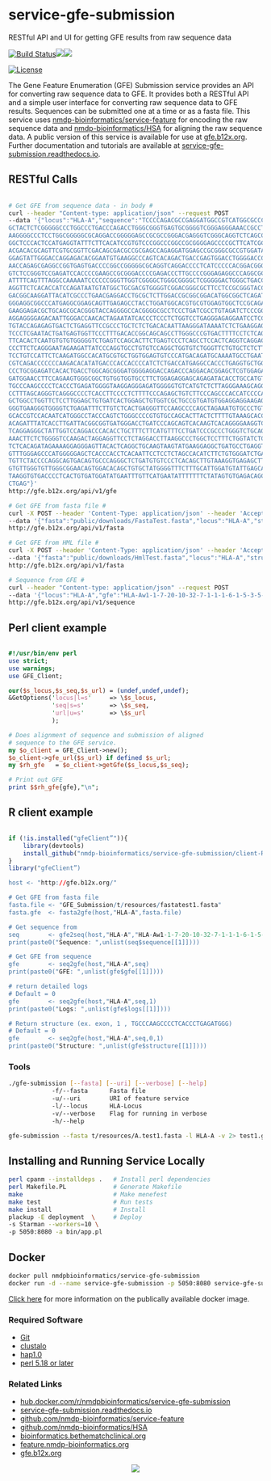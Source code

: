 # service-gfe-submission

RESTful API and UI for getting GFE results from raw sequence data

[![Build Status](https://travis-ci.org/nmdp-bioinformatics/service-gfe-submission.svg?branch=master)](https://travis-ci.org/nmdp-bioinformatics/service-gfe-submission)[![](https://images.microbadger.com/badges/image/nmdpbioinformatics/service-gfe-submission.svg)](https://microbadger.com/images/nmdpbioinformatics/service-gfe-submission "Get your own image badge on microbadger.com")[![](https://images.microbadger.com/badges/version/nmdpbioinformatics/service-gfe-submission.svg)](https://microbadger.com/images/nmdpbioinformatics/service-gfe-submission "Get your own version badge on microbadger.com")

[![License](https://img.shields.io/badge/License-GNU%20General%20Public%20License%20v3.0-blue.svg)]()

The Gene Feature Enumeration (GFE) Submission service provides an API for converting raw sequence data to GFE. It provides both a RESTful API and a simple user interface for converting raw sequence data to GFE results. Sequences can be submitted one at a time or as a fasta file. This service uses [nmdp-bioinformatics/service-feature](https://github.com/nmdp-bioinformatics/service-feature) for encoding the raw sequence data and [nmdp-bioinformatics/HSA](https://github.com/nmdp-bioinformatics/HSA) for aligning the raw sequence data. A public version of this service is available for use at [gfe.b12x.org](http://gfe.b12x.org). Further documentation and tutorials are available at [service-gfe-submission.readthedocs.io](http://service-gfe-submission.readthedocs.io/en/latest/index.html).



## RESTful Calls

```bash
    
# Get GFE from sequence data - in body #
curl --header "Content-type: application/json" --request POST 
--data '{"locus":"HLA-A","sequence":"TCCCCAGACGCCGAGGATGGCCGTCATGGCGCCCCGAACCCTCCTCCT
GCTACTCTCGGGGGCCCTGGCCCTGACCCAGACCTGGGCGGGTGAGTGCGGGGTCGGGAGGGAAACCGCCTCTGCGGGGAGAAGC
AAGGGGCCCTCCTGGCGGGGGCGCAGGACCGGGGGAGCCGCGCCGGGACGAGGGTCGGGCAGGTCTCAGCCACTGCTCGCCCCCA
GGCTCCCACTCCATGAGGTATTTCTTCACATCCGTGTCCCGGCCCGGCCGCGGGGAGCCCCGCTTCATCGCCGTGGGCTACGTGG
ACGACACGCAGTTCGTGCGGTTCGACAGCGACGCCGCGAGCCAGAGGATGGAGCCGCGGGCGCCGTGGATAGAGCAGGAGGGGCC
GGAGTATTGGGACCAGGAGACACGGAATGTGAAGGCCCAGTCACAGACTGACCGAGTGGACCTGGGGACCCTGCGCGGCTACTAC
AACCAGAGCGAGGCCGGTGAGTGACCCCGGCCGGGGGCGCAGGTCAGGACCCCTCATCCCCCACGGACGGGCCAGGTCGCCCACA
GTCTCCGGGTCCGAGATCCACCCCGAAGCCGCGGGACCCCGAGACCCTTGCCCCGGGAGAGGCCCAGGCGCCTTTACCCGGTTTC
ATTTTCAGTTTAGGCCAAAAATCCCCCCGGGTTGGTCGGGGCTGGGCGGGGCTCGGGGGACTGGGCTGACCGCGGGGTCGGGGCC
AGGTTCTCACACCATCCAGATAATGTATGGCTGCGACGTGGGGTCGGACGGGCGCTTCCTCCGCGGGTACCGGCAGGACGCCTAC
GACGGCAAGGATTACATCGCCCTGAACGAGGACCTGCGCTCTTGGACCGCGGCGGACATGGCGGCTCAGATCACCAAGCGCAAGT
GGGAGGCGGCCCATGAGGCGGAGCAGTTGAGAGCCTACCTGGATGGCACGTGCGTGGAGTGGCTCCGCAGATACCTGGAGAACGG
GAAGGAGACGCTGCAGCGCACGGGTACCAGGGGCCACGGGGCGCCTCCCTGATCGCCTGTAGATCTCCCGGGCTGGCCTCCCACA
AGGAGGGGAGACAATTGGGACCAACACTAGAATATCACCCTCCCTCTGGTCCTGAGGGAGAGGAATCCTCCTGGGTTCCAGATCC
TGTACCAGAGAGTGACTCTGAGGTTCCGCCCTGCTCTCTGACACAATTAAGGGATAAAATCTCTGAAGGAGTGACGGGAAGACGA
TCCCTCGAATACTGATGAGTGGTTCCCTTTGACACCGGCAGCAGCCTTGGGCCCGTGACTTTTCCTCTCAGGCCTTGTTCTCTGC
TTCACACTCAATGTGTGTGGGGGTCTGAGTCCAGCACTTCTGAGTCCCTCAGCCTCCACTCAGGTCAGGACCAGAAGTCGCTGTT
CCCTTCTCAGGGAATAGAAGATTATCCCAGGTGCCTGTGTCCAGGCTGGTGTCTGGGTTCTGTGCTCTCTTCCCCATCCCGGGTG
TCCTGTCCATTCTCAAGATGGCCACATGCGTGCTGGTGGAGTGTCCCATGACAGATGCAAAATGCCTGAATTTTCTGACTCTTCC
CGTCAGACCCCCCCAAGACACATATGACCCACCACCCCATCTCTGACCATGAGGCCACCCTGAGGTGCTGGGCCCTGGGCTTCTA
CCCTGCGGAGATCACACTGACCTGGCAGCGGGATGGGGAGGACCAGACCCAGGACACGGAGCTCGTGGAGACCAGGCCTGCAGGG
GATGGAACCTTCCAGAAGTGGGCGGCTGTGGTGGTGCCTTCTGGAGAGGAGCAGAGATACACCTGCCATGTGCAGCATGAGGGTC
TGCCCAAGCCCCTCACCCTGAGATGGGGTAAGGAGGGAGATGGGGGTGTCATGTCTCTTAGGGAAAGCAGGAGCCTCTCTGGAGA
CCTTTAGCAGGGTCAGGGCCCCTCACCTTCCCCTCTTTTCCCAGAGCTGTCTTCCCAGCCCACCATCCCCATCGTGGGCATCATT
GCTGGCCTGGTTCTCCTTGGAGCTGTGATCACTGGAGCTGTGGTCGCTGCCGTGATGTGGAGGAGGAAGAGCTCAGGTGGAGAAG
GGGTGAAGGGTGGGGTCTGAGATTTCTTGTCTCACTGAGGGTTCCAAGCCCCAGCTAGAAATGTGCCCTGTCTCATTACTGGGAA
GCACCGTCCACAATCATGGGCCTACCCAGTCTGGGCCCCGTGTGCCAGCACTTACTCTTTTGTAAAGCACCTGTTAAAATGAAGG
ACAGATTTATCACCTTGATTACGGCGGTGATGGGACCTGATCCCAGCAGTCACAAGTCACAGGGGAAGGTCCCTGAGGACAGACC
TCAGGAGGGCTATTGGTCCAGGACCCACACCTGCTTTCTTCATGTTTCCTGATCCCGCCCTGGGTCTGCAGTCACACATTTCTGG
AAACTTCTCTGGGGTCCAAGACTAGGAGGTTCCTCTAGGACCTTAAGGCCCTGGCTCCTTTCTGGTATCTCACAGGACATTTTCT
TCTCACAGATAGAAAAGGAGGGAGTTACACTCAGGCTGCAAGTAAGTATGAAGGAGGCTGATGCCTGAGGTCCTTGGGATATTGT
GTTTGGGAGCCCATGGGGGAGCTCACCCACCTCACAATTCCTCCTCTAGCCACATCTTCTGTGGGATCTGACCAGGTTCTGTTTT
TGTTCTACCCCAGGCAGTGACAGTGCCCAGGGCTCTGATGTGTCCCTCACAGCTTGTAAAGGTGAGAGCTTGGAGGACCTAATGT
GTGTTGGGTGTTGGGCGGAACAGTGGACACAGCTGTGCTATGGGGTTTCTTTGCATTGGATGTATTGAGCATGCGATGGGCTGTT
TAAGGTGTGACCCCTCACTGTGATGGATATGAATTTGTTCATGAATATTTTTTTCTATAGTGTGAGACAGCTGCCTTGTGTGGGA
CTGAG"}'
http://gfe.b12x.org/api/v1/gfe

# Get GFE from fasta file #
curl -X POST --header 'Content-Type: application/json' --header 'Accept: application/json' 
--data '{"fasta":"public/downloads/FastaTest.fasta","locus":"HLA-A","structures": 0,"verbose":0}' 
http://gfe.b12x.org/api/v1/fasta

# Get GFE from HML file #
curl -X POST --header 'Content-Type: application/json' --header 'Accept: application/json' 
--data '{"fasta":"public/downloads/HmlTest.fasta","locus":"HLA-A","structures": 0,"verbose":0}' 
http://gfe.b12x.org/api/v1/fasta

# Sequence from GFE #
curl --header "Content-type: application/json" --request POST
--data '{"locus":"HLA-A","gfe":"HLA-Aw1-1-7-20-10-32-7-1-1-1-6-1-5-3-5-1-0"}'
http://gfe.b12x.org/api/v1/sequence


```

## Perl client example

```perl

#!/usr/bin/env perl
use strict;
use warnings;
use GFE_Client;

our($s_locus,$s_seq,$s_url) = (undef,undef,undef);
&GetOptions('locus|l=s'     => \$s_locus,
			'seq|s=s'       => \$s_seq,
			'url|u=s'       => \$s_url
            );

# Does alignment of sequence and submission of aligned
# sequence to the GFE service.
my $o_client = GFE_Client->new();
$o_client->gfe_url($s_url) if defined $s_url;
my $rh_gfe   = $o_client->getGfe($s_locus,$s_seq);

# Print out GFE
print $$rh_gfe{gfe},"\n";

```

## R client example

```R

if (!is.installed("gfeClient”")){
	library(devtools)
	install_github("nmdp-bioinformatics/service-gfe-submission/client-R")
}
library("gfeClient”)

host <- "http://gfe.b12x.org/"

# Get GFE from fasta file
fasta.file <- "GFE_Submission/t/resources/fastatest1.fasta"
fasta.gfe  <- fasta2gfe(host,"HLA-A",fasta.file)

# Get sequence from
seq        <- gfe2seq(host,"HLA-A","HLA-Aw1-1-7-20-10-32-7-1-1-1-6-1-5-3-5-1-1")
print(paste0("Sequence: ",unlist(seq$sequence[[1]])))

# Get GFE from sequence
gfe        <- seq2gfe(host,"HLA-A",seq)
print(paste0("GFE: ",unlist(gfe$gfe[[1]])))

# return detailed logs
# Default = 0
gfe        <- seq2gfe(host,"HLA-A",seq,1)
print(paste0("Logs: ",unlist(gfe$logs[[1]])))

# Return structure (ex. exon, 1 , TGCCCAAGCCCCTCACCCTGAGATGGG)
# Default = 0
gfe        <- seq2gfe(host,"HLA-A",seq,0,1)
print(paste0("Structure: ",unlist(gfe$structure[[1]])))

```

### Tools

```bash
./gfe-submission [--fasta] [--uri] [--verbose] [--help]
            -f/--fasta      Fasta file
            -u/--uri        URI of feature service
            -l/--locus      HLA-Locus
            -v/--verbose    Flag for running in verbose
            -h/--help

gfe-submission --fasta t/resources/A.test1.fasta -l HLA-A -v 2> test1.gfe.log > test1.gfe.csv

```


## Installing and Running Service Locally

```bash
perl cpanm --installdeps .   # Install perl dependencies
perl Makefile.PL             # Generate Makefile
make                         # Make menefest
make test                    # Run tests
make install                 # Install
plackup -E deployment  \     # Deploy
-s Starman --workers=10 \
-p 5050:8080 -a bin/app.pl      
```

## Docker

```bash
docker pull nmdpbioinformatics/service-gfe-submission
docker run -d --name service-gfe-submission -p 5050:8080 service-gfe-submission:latest
```
[Click here](https://hub.docker.com/r/nmdpbioinformatics/service-gfe-submission/) for more information on the publically available docker image. 


### Required Software

 * [Git](http://git.org)
 * [clustalo](http://www.clustal.org/omega)
 * [hap1.0](https://github.com/nmdp-bioinformatics/HSA)
 * [perl 5.18 or later](http://perl.org)

### Related Links

 * [hub.docker.com/r/nmdpbioinformatics/service-gfe-submission](https://hub.docker.com/r/nmdpbioinformatics/service-gfe-submission)
 * [service-gfe-submission.readthedocs.io](https://service-gfe-submission.readthedocs.io/en/latest/index.html)
 * [github.com/nmdp-bioinformatics/service-feature](https://github.com/nmdp-bioinformatics/service-feature)
 * [github.com/nmdp-bioinformatics/HSA](https://github.com/nmdp-bioinformatics/HSA)
 * [bioinformatics.bethematchclinical.org](https://bioinformatics.bethematchclinical.org)
 * [feature.nmdp-bioinformatics.org](https://feature.nmdp-bioinformatics.org)
 * [gfe.b12x.org](http://gfe.b12x.org)

<p align="center">
  <img src="https://bethematch.org/content/site/images/btm_logo.png">
</p>



